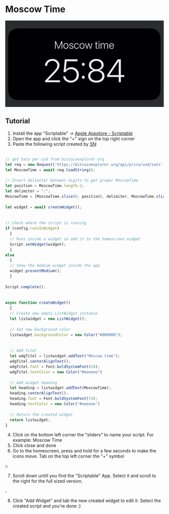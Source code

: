 # Moscow Time

<img src="./images/moscowtime.jpg" style="zoom: 67%;" />

## Tutorial

1. Install the app "Scriptable" -> [Apple Appstore - Scriptable](https://apps.apple.com/ch/app/scriptable/id1405459188?l=en)
2. Open the app and click the "+" sign on the top right corner
3. Paste the following script created by [SN](https://twitter.com/__B__T__C__):

```js

// get Sats per usd from bitcoinexplorer.org
let req = new Request('https://bitcoinexplorer.org/api/price/usd/sats');
let MoscowTime = await req.loadString();

// Insert delimiter between digits to get proper MoscowTime
let position = MoscowTime.length-2;
let delimiter = ":";
MoscowTime = [MoscowTime.slice(0, position), delimiter, MoscowTime.slice(position)].join('');

let widget = await createWidget();


// Check where the script is running
if (config.runsInWidget)
  {
  // Runs inside a widget so add it to the homescreen widget
  Script.setWidget(widget);
  }
else
  {
  // Show the medium widget inside the app
  widget.presentMedium();
  }

Script.complete();


async function createWidget()
  {    
  // Create new empty ListWidget instance
  let listwidget = new ListWidget();

  // Set new background color
  listwidget.backgroundColor = new Color("#000000");


  // Add titel
  let wdgTitel = listwidget.addText("Moscow time");
  wdgTitel.centerAlignText();
  wdgTitel.font = Font.boldSystemFont(24);
  wdgTitel.textColor = new Color("#eeeeee")

  // Add widget heading
  let heading = listwidget.addText(MoscowTime);
  heading.centerAlignText();
  heading.font = Font.boldSystemFont(73);
  heading.textColor = new Color("#eeeeee")

  // Return the created widget
  return listwidget;
}
```

4. Click on the bottom left corner the "sliders" to name your script. For example: Moscow Time
5. Click close and done
6. Go to the homescreen, press and hold for a few seconds to make the icons move. Tab on the top left corner the "+" symbol

<img src="./images/2.PNG" style="zoom: 50%;" />

7. Scroll down untill you find the "Scriptable" App. Select it and scroll to the right for the full sized version.

<img src="./images/3.PNG" style="zoom: 30%;" />

8. Click "Add Widget" and tab the new created widget to edit it. Select the created script and you're done :)
